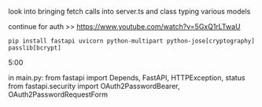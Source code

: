 

look into bringing fetch calls into server.ts and class typing various models


continue for auth >> https://www.youtube.com/watch?v=5GxQ1rLTwaU
```
pip install fastapi uvicorn python-multipart python-jose[cryptography] passlib[bcrypt]
```
5:00

in main.py:
from fastapi import Depends, FastAPI, HTTPException, status
from fastapi.security import OAuth2PasswordBearer, OAuth2PasswordRequestForm
